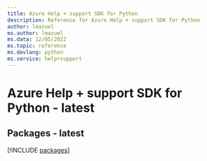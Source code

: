 ```yaml
---
title: Azure Help + support SDK for Python
description: Reference for Azure Help + support SDK for Python
author: lmazuel
ms.author: lmazuel
ms.data: 12/05/2022
ms.topic: reference
ms.devlang: python
ms.service: help+support
---
```

# Azure Help + support SDK for Python - latest
## Packages - latest
[!INCLUDE [packages](help-+-support-index.md)]